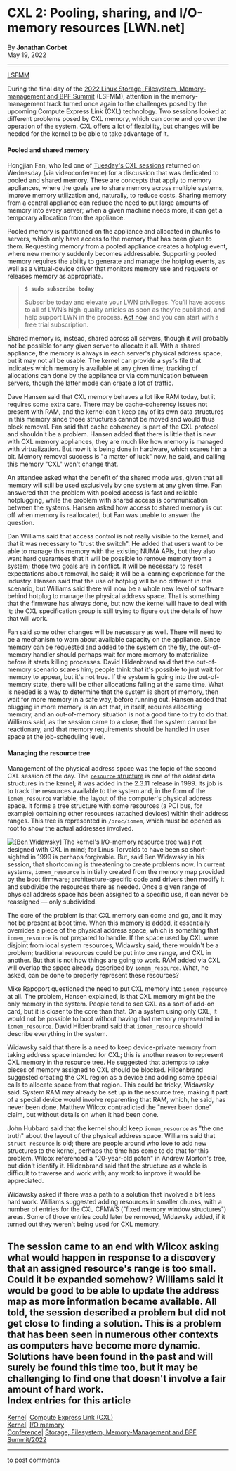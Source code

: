 # CXL 2: Pooling, sharing, and I/O-memory resources [LWN.net]

By **Jonathan Corbet**  
May 19, 2022 

* * *

[LSFMM](/Articles/lsfmm2022/)

During the final day of the [2022 Linux Storage, Filesystem, Memory-management and BPF Summit](https://events.linuxfoundation.org/lsfmm/) (LSFMM), attention in the memory-management track turned once again to the challenges posed by the upcoming Compute Express Link (CXL) technology. Two sessions looked at different problems posed by CXL memory, which can come and go over the operation of the system. CXL offers a lot of flexibility, but changes will be needed for the kernel to be able to take advantage of it. 

#### Pooled and shared memory

Hongjian Fan, who led one of [Tuesday's CXL sessions](/Articles/894598/) returned on Wednesday (via videoconference) for a discussion that was dedicated to pooled and shared memory. These are concepts that apply to memory appliances, where the goals are to share memory across multiple systems, improve memory utilization and, naturally, to reduce costs. Sharing memory from a central appliance can reduce the need to put large amounts of memory into every server; when a given machine needs more, it can get a temporary allocation from the appliance. 

Pooled memory is partitioned on the appliance and allocated in chunks to servers, which only have access to the memory that has been given to them. Requesting memory from a pooled appliance creates a hotplug event, where new memory suddenly becomes addressable. Supporting pooled memory requires the ability to generate and manage the hotplug events, as well as a virtual-device driver that monitors memory use and requests or releases memory as appropriate. 

> **`$ sudo subscribe today`**
> 
> Subscribe today and elevate your LWN privileges. You’ll have access to all of LWN’s high-quality articles as soon as they’re published, and help support LWN in the process. [Act now](https://lwn.net/Promo/nst-sudo/claim) and you can start with a free trial subscription. 

Shared memory is, instead, shared across all servers, though it will probably not be possible for any given server to allocate it all. With a shared appliance, the memory is always in each server's physical address space, but it may not all be usable. The kernel can provide a sysfs file that indicates which memory is available at any given time; tracking of allocations can done by the appliance or via communication between servers, though the latter mode can create a lot of traffic. 

Dave Hansen said that CXL memory behaves a lot like RAM today, but it requires some extra care. There may be cache-coherency issues not present with RAM, and the kernel can't keep any of its own data structures in this memory since those structures cannot be moved and would thus block removal. Fan said that cache coherency is part of the CXL protocol and shouldn't be a problem. Hansen added that there is little that is new with CXL memory appliances, they are much like how memory is managed with virtualization. But now it is being done in hardware, which scares him a bit. Memory removal success is "a matter of luck" now, he said, and calling this memory "CXL" won't change that. 

An attendee asked what the benefit of the shared mode was, given that all memory will still be used exclusively by one system at any given time. Fan answered that the problem with pooled access is fast and reliable hotplugging, while the problem with shared access is communication between the systems. Hansen asked how access to shared memory is cut off when memory is reallocated, but Fan was unable to answer the question. 

Dan Williams said that access control is not really visible to the kernel, and that it was necessary to "trust the switch". He added that users want to be able to manage this memory with the existing NUMA APIs, but they also want hard guarantees that it will be possible to remove memory from a system; those two goals are in conflict. It will be necessary to reset expectations about removal, he said; it will be a learning experience for the industry. Hansen said that the use of hotplug will be no different in this scenario, but Williams said there will now be a whole new level of software behind hotplug to manage the physical address space. That is something that the firmware has always done, but now the kernel will have to deal with it; the CXL specification group is still trying to figure out the details of how that will work. 

Fan said some other changes will be necessary as well. There will need to be a mechanism to warn about available capacity on the appliance. Since memory can be requested and added to the system on the fly, the out-of-memory handler should perhaps wait for more memory to materialize before it starts killing processes. David Hildenbrand said that the out-of-memory scenario scares him; people think that it's possible to just wait for memory to appear, but it's not true. If the system is going into the out-of-memory state, there will be other allocations failing at the same time. What is needed is a way to determine that the system is short of memory, then wait for more memory in a safe way, before running out. Hansen added that plugging in more memory is an act that, in itself, requires allocating memory, and an out-of-memory situation is not a good time to try to do that. Williams said, as the session came to a close, that the system cannot be reactionary, and that memory requirements should be handled in user space at the job-scheduling level. 

#### Managing the resource tree

Management of the physical address space was the topic of the second CXL session of the day. The [`resource` structure](https://elixir.bootlin.com/linux/v5.17.8/source/include/linux/ioport.h#L21) is one of the oldest data structures in the kernel; it was added in the 2.3.11 release in 1999. Its job is to track the resources available to the system and, in the form of the `iomem_resource` variable, the layout of the computer's physical address space. It forms a tree structure with some resources (a PCI bus, for example) containing other resources (attached devices) within their address ranges. This tree is represented in `/proc/iomem`, which must be opened as root to show the actual addresses involved. 

[![\[Ben Widawsky\]](https://static.lwn.net/images/conf/2022/lsfmm/BenWidawsky-sm.png)](/Articles/895430/) The kernel's I/O-memory resource tree was not designed with CXL in mind; for Linus Torvalds to have been so short-sighted in 1999 is perhaps forgivable. But, said Ben Widawsky in his session, that shortcoming is threatening to create problems now. In current systems, `iomem_resource` is initially created from the memory map provided by the boot firmware; architecture-specific code and drivers then modify it and subdivide the resources there as needed. Once a given range of physical address space has been assigned to a specific use, it can never be reassigned — only subdivided. 

The core of the problem is that CXL memory can come and go, and it may not be present at boot time. When this memory is added, it essentially overrides a piece of the physical address space, which is something that `iomem_resource` is not prepared to handle. If the space used by CXL were disjoint from local system resources, Widawsky said, there wouldn't be a problem; traditional resources could be put into one range, and CXL in another. But that is not how things are going to work. RAM added via CXL will overlap the space already described by `iomem_resource`. What, he asked, can be done to properly represent these resources? 

Mike Rapoport questioned the need to put CXL memory into `iomem_resource` at all. The problem, Hansen explained, is that CXL memory might be the only memory in the system. People tend to see CXL as a sort of add-on card, but it is closer to the core than that. On a system using only CXL, it would not be possible to boot without having that memory represented in `iomem_resource`. David Hildenbrand said that `iomem_resource` should describe everything in the system. 

Widawsky said that there is a need to keep device-private memory from taking address space intended for CXL; this is another reason to represent CXL memory in the resource tree. He suggested that attempts to take pieces of memory assigned to CXL should be blocked. Hildenbrand suggested creating the CXL region as a device and adding some special calls to allocate space from that region. This could be tricky, Widawsky said. System RAM may already be set up in the resource tree; making it part of a special device would involve reparenting that RAM, which, he said, has never been done. Matthew Wilcox contradicted the "never been done" claim, but without details on when it had been done. 

John Hubbard said that the kernel should keep `iomem_resource` as "the one truth" about the layout of the physical address space. Williams said that `struct resource` is old; there are people around who love to add new structures to the kernel, perhaps the time has come to do that for this problem. Wilcox referenced a "20-year-old patch" in Andrew Morton's tree, but didn't identify it. Hildenbrand said that the structure as a whole is difficult to traverse and work with; any work to improve it would be appreciated. 

Widawsky asked if there was a path to a solution that involved a bit less hard work. Williams suggested adding resources in smaller chunks, with a number of entries for the CXL CFMWS ("fixed memory window structures") areas. Some of those entries could later be removed, Widawsky added, if it turned out they weren't being used for CXL memory. 

The session came to an end with Wilcox asking what would happen in response to a discovery that an assigned resource's range is too small. Could it be expanded somehow? Williams said it would be good to be able to update the address map as more information became available. All told, the session described a problem but did not get close to finding a solution. This is a problem that has been seen in numerous other contexts as computers have become more dynamic. Solutions have been found in the past and will surely be found this time too, but it may be challenging to find one that doesn't involve a fair amount of hard work.  
Index entries for this article  
---  
[Kernel](/Kernel/Index)| [Compute Express Link (CXL)](/Kernel/Index#Compute_Express_Link_CXL)  
[Kernel](/Kernel/Index)| [I/O memory](/Kernel/Index#IO_memory)  
[Conference](/Archives/ConferenceIndex/)| [Storage, Filesystem, Memory-Management and BPF Summit/2022](/Archives/ConferenceIndex/#Storage_Filesystem_Memory-Management_and_BPF_Summit-2022)  
  


* * *

to post comments 
